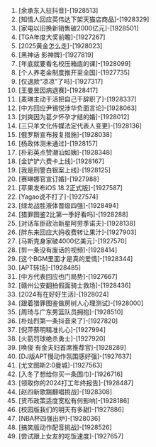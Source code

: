 
1. [余承东入驻抖音]-[1928513]
1. [知情人回应英伟达下架天猫店商品]-[1928329]
1. [家电以旧换新销售破2000亿元]-[1928501]
1. [TGA年度大奖前瞻]-[1927267]
1. [2025黄金怎么走]-[1928023]
1. [黑神话 影神牌]-[1927819]
1. [年底就要看名校压箱底的课]-[1928099]
1. [个人养老金制度推开至全国]-[1927735]
1. [仅退款“凉凉”了吗]-[1927317]
1. [王曼昱因病退赛]-[1928417]
1. [麦琳主动干活把自己干辞职了]-[1928337]
1. [中方回应尹锡悦涉华负面言论]-[1928063]
1. [刘爽因为葛夕怀孕才结的婚]-[1928012]
1. [三只羊文化传媒法定代表人变更]-[1928136]
1. [俄罗斯宣布报复措施]-[1928038]
1. [杨政体测未通过]-[1928157]
1. [朴彩英点赞潮汕如姨]-[1928348]
1. [金铲铲六费卡上线]-[1928167]
1. [我是刑警白银案上线]-[1928125]
1. [赛琳娜官宣订婚]-[1927988]
1. [苹果发布iOS 18.2正式版]-[1927587]
1. [Yagao说不打了]-[1927574]
1. [绿龙战胜液体晋级四强]-[1928494]
1. [猎罪图鉴2比第一季好看吗]-[1928288]
1. [对话车臣政治新星阿劳季诺夫]-[1928138]
1. [胖东来回应大妈收费转让果汁]-[1927903]
1. [马斯克身家破4000亿美元]-[1927570]
1. [剪一条没有废话的视频]-[1928414]
1. [这个BGM里面才是真的爱情]-[1928344]
1. [APT转场]-[1928485]
1. [中方代表回应也门局势]-[1927667]
1. [赣州公安翻拍假面骑士救场]-[1928436]
1. [2024有在好好生活]-[1928024]
1. [跟着猎罪图鉴做房树人心理测试]-[1928000]
1. [周琦与广东男篮队员拥抱]-[1928510]
1. [朴灿烈第一条抖音来了]-[1927820]
1. [倪萍蔡明精准扎心]-[1927994]
1. [火箭罚球绝杀勇士]-[1927920]
1. [唤俊 有金夫妇首席推荐官]-[1928289]
1. [DJ版APT慢动作氛围感好强]-[1927637]
1. [尤文图斯2:0曼城]-[1927563]
1. [入冬了想给你买一条围巾]-[1926716]
1. [领取你的2024打工年终报告]-[1928487]
1. [赵四新歌踹翻唱挑战]-[1928308]
1. [货币政策适度宽松有何影响]-[1928186]
1. [校园版我们的明天有多甜]-[1927886]
1. [NBA杯四强出炉]-[1928036]
1. [搞笑版动作配音挑战]-[1928526]
1. [尝试跟上女友的吃饭速度]-[1927657]